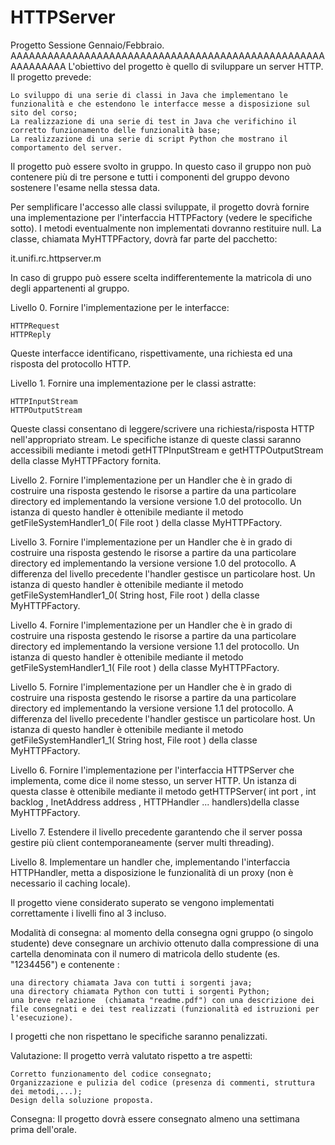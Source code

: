 # HTTPServer

Progetto Sessione Gennaio/Febbraio.
AAAAAAAAAAAAAAAAAAAAAAAAAAAAAAAAAAAAAAAAAAAAAAAAAAAAAAAAAAAA
 L'obiettivo del progetto è quello di sviluppare un server HTTP.  Il progetto prevede:

    Lo sviluppo di una serie di classi in Java che implementano le funzionalità e che estendono le interfacce messe a disposizione sul sito del corso;
    La realizzazione di una serie di test in Java che verifichino il corretto funzionamento delle funzionalità base;
    La realizzazione di una serie di script Python che mostrano il comportamento del server.

Il progetto può essere svolto in gruppo. In questo caso il gruppo non può contenere più di tre persone e tutti i componenti del gruppo devono sostenere l'esame nella stessa data. 

Per semplificare l'accesso alle classi sviluppate, il progetto dovrà fornire una implementazione per l'interfaccia HTTPFactory (vedere le specifiche sotto). I metodi eventualmente non implementati dovranno restituire null. La classe, chiamata MyHTTPFactory, dovrà far parte del pacchetto:

it.unifi.rc.httpserver.m<numeromatricola>

In caso di gruppo può essere scelta indifferentemente la matricola di uno degli appartenenti al gruppo.

Livello 0. Fornire l'implementazione per le interfacce:

    HTTPRequest
    HTTPReply

Queste interfacce identificano, rispettivamente, una richiesta ed una risposta del protocollo HTTP. 

Livello 1. Fornire una implementazione per le classi astratte:

    HTTPInputStream
    HTTPOutputStream

Queste classi consentano di leggere/scrivere una richiesta/risposta HTTP nell'appropriato stream. Le specifiche istanze di queste classi saranno accessibili mediante i metodi getHTTPInputStream e getHTTPOutputStream della classe MyHTTPFactory fornita.

Livello 2. Fornire l'implementazione per un  Handler che è in grado di costruire una risposta gestendo le risorse a partire da una particolare directory ed implementando la versione versione 1.0 del protocollo. Un istanza di questo handler è ottenibile mediante il metodo getFileSystemHandler1_0( File root ) della classe MyHTTPFactory.

Livello 3. Fornire l'implementazione per un  Handler che è in grado di costruire una risposta gestendo le risorse a partire da una particolare directory ed implementando la versione versione 1.0 del protocollo. A differenza del livello precedente l'handler gestisce un particolare host. Un istanza di questo handler è ottenibile mediante il metodo  getFileSystemHandler1_0( String host, File root ) della classe MyHTTPFactory.

Livello 4. Fornire l'implementazione per un  Handler che è in grado di costruire una risposta gestendo le risorse a partire da una particolare directory ed implementando la versione versione 1.1 del protocollo. Un istanza di questo handler è ottenibile mediante il metodo getFileSystemHandler1_1( File root ) della classe MyHTTPFactory.

Livello 5. Fornire l'implementazione per un  Handler che è in grado di costruire una risposta gestendo le risorse a partire da una particolare directory ed implementando la versione versione 1.1 del protocollo. A differenza del livello precedente l'handler gestisce un particolare host. Un istanza di questo handler è ottenibile mediante il metodo getFileSystemHandler1_1( String host, File root ) della classe MyHTTPFactory.

Livello 6. Fornire l'implementazione per l'interfaccia HTTPServer che implementa, come dice il nome stesso, un server HTTP.  Un istanza di questa classe è ottenibile mediante il metodo getHTTPServer( int port , int backlog , InetAddress address , HTTPHandler ... handlers)della classe MyHTTPFactory.

Livello 7. Estendere il livello precedente garantendo che il server possa gestire più client contemporaneamente (server multi threading).

Livello 8. Implementare un handler che, implementando l'interfaccia HTTPHandler,  metta a disposizione le funzionalità di un proxy (non è necessario il caching locale).

Il progetto viene considerato superato se vengono implementati correttamente i livelli fino al 3 incluso.

Modalità di consegna: al momento della consegna ogni gruppo (o singolo studente) deve consegnare un archivio ottenuto dalla compressione di una cartella denominata con il numero di matricola dello studente (es. "1234456") e contenente :

    una directory chiamata Java con tutti i sorgenti java;
    una directory chiamata Python con tutti i sorgenti Python;
    una breve relazione  (chiamata "readme.pdf") con una descrizione dei file consegnati e dei test realizzati (funzionalità ed istruzioni per l'esecuzione).

I progetti che non rispettano le specifiche saranno penalizzati.   


Valutazione: Il progetto verrà valutato rispetto a tre aspetti:

    Corretto funzionamento del codice consegnato;
    Organizzazione e pulizia del codice (presenza di commenti, struttura dei metodi,...);
    Design della soluzione proposta. 

Consegna: Il progetto dovrà essere consegnato almeno una settimana prima dell'orale.
